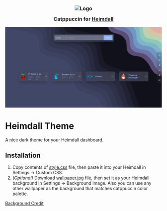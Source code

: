 <h3 align="center">
	<img src="https://raw.githubusercontent.com/catppuccin/catppuccin/main/assets/logos/exports/1544x1544_circle.png" width="100" alt="Logo"/><br/>
	<img src="https://raw.githubusercontent.com/catppuccin/catppuccin/main/assets/misc/transparent.png" height="30" width="0px"/>
	Catppuccin for <a href="https://github.com/linuxserver/Heimdall/">Heimdall</a>
	<img src="https://raw.githubusercontent.com/catppuccin/catppuccin/main/assets/misc/transparent.png" height="30" width="0px"/>
</h3>

<p align="center">
	<img src="preview.png">
</p>

# Heimdall Theme

A nice dark theme for your Heimdall dashboard.

## Installation

1. Copy contents of [style.css](https://github.com/Recondroid/Heimdall-Catppuccin-Theme/blob/master/style.css) file, then paste it into your Heimdall in Settings -> Custom CSS.
2. _(Optional)_ Download [wallpaper.jpg](https://github.com/Recondroid/Heimdall-Catppuccin-Theme/blob/master/wallpaper.jpg) file, then set it as your Heimdall background in Settings -> Background Image. Also you can use any other wallpaper as the background that matches catppuccin color palette.

[Background Credit](https://unsplash.com/photos/blue-white-and-red-abstract-painting-NTYYL9Eb9y8)
